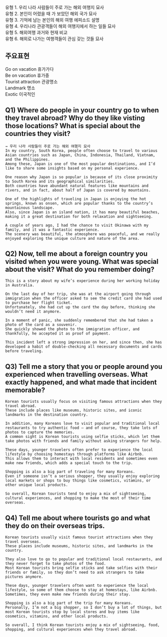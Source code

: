 유형 1. 우리 나라 사람들이 주로 가는 해외 여행지 묘사  
유형 2. 본인이 어렸을 때 가 보았던 해외 국가 묘사  
유형 3. 기억에 남는 본인의 해외 여행 에피소드 설명  
유형 4. 우리나라 관광객들이 해외 여행지에서 하는 일들 묘사  
유형 5. 해외여행 과거와 현재 비교  
유형 6. 해외로 나가는 여행객들이 관심 갖는 것들 묘사  
## 주요표현
Go on vacation 휴가가다  
Be on vacation 휴가중  
Tourist attraction 관광명소  
Landmark 명소  
Exotic 이국적인  
## Q1) Where do people in your country go to when they travel abroad? Why do they like visting those locations? What is special about the countries they visit?
```
→ 우리 나라 사람들이 주로 가는 해외 여행지 묘사
In my country, South Korea, people often choose to travel to various Asian countries such as Japan, China, Indonesia, Thailand, Vietnam, and the Philippines.
Among these, Japan is one of the most popular destinations, and I’d like to share some insights based on my personal experience.

One reason why Japan is so popular is because of its close proximity to South Korea and its geographical similarities.
Both countries have abundant natural features like mountains and rivers, and in fact, about half of Japan is covered by mountains.

One of the highlights of traveling in Japan is enjoying the hot springs, known as onsen, which are popular thanks to the country’s mountainous landscape.
Also, since Japan is an island nation, it has many beautiful beaches, making it a great destination for both relaxation and sightseeing.

A couple of years ago, I had the chance to visit Okinawa with my family, and it was a fantastic experience.
The scenery was beautiful, the atmosphere was peaceful, and we really enjoyed exploring the unique culture and nature of the area.
```
## Q2) Now, tell me about a foreign country you visited when you were young. What was special about the visit? What do you remember doing?
```
This is a story about my wife’s experience during her working holiday in Australia.

On the last day of her trip, she was at the airport going through immigration when the officer asked to see the credit card she had used to purchase her flight ticket.
Unfortunately, she had cut up the card the day before, thinking she wouldn’t need it anymore.

In a moment of panic, she suddenly remembered that she had taken a photo of the card as a souvenir.
She quickly showed the photo to the immigration officer, and thankfully, he accepted it as proof of payment.

This incident left a strong impression on her, and since then, she has developed a habit of double-checking all necessary documents and cards before traveling.
```
## Q3) Tell me a story that you or people around you experienced when travelling overseas. What exactly happened, and what made that incident memorable?
```
Korean tourists usually focus on visiting famous attractions when they travel abroad.
These include places like museums, historic sites, and iconic landmarks in the destination country.

In addition, many Koreans love to visit popular and traditional local restaurants to try authentic food — and of course, they take lots of photos to capture the memories.
A common sight is Korean tourists using selfie sticks, which let them take photos with friends and family without asking strangers for help.

These days, younger travelers often prefer to experience the local lifestyle by choosing homestays through platforms like Airbnb.
This allows them to interact with local residents and sometimes even make new friends, which adds a special touch to the trip.

Shopping is also a big part of traveling for many Koreans.
Even if someone isn’t a serious shopper, they usually enjoy exploring local markets or shops to buy things like cosmetics, vitamins, or other unique local products.

So overall, Korean tourists tend to enjoy a mix of sightseeing, cultural experiences, and shopping to make the most of their time overseas.
```
## Q4) Tell me about where tourists go and what they do on their overseas trips.
```
Korean tourists usually visit famous tourist attractions when they travel overseas.
These places include museums, historic sites, and landmarks in the country.

They also love to go to popular and traditional local restaurants, and they never forget to take photos of the food.
Most Korean tourists bring selfie sticks and take selfies with their friends or family, so they don’t need to ask strangers to take pictures anymore.

These days, younger travelers often want to experience the local lifestyle, so some of them choose to stay at homestays, like Airbnb.
Sometimes, they even make new friends during their stay.

Shopping is also a big part of the trip for many Koreans.
Personally, I’m not a big shopper, so I don’t buy a lot of things, but most Korean tourists stop by local stores and buy items like cosmetics, vitamins, and other local products.

So overall, I think Korean tourists enjoy a mix of sightseeing, food, shopping, and cultural experiences when they travel abroad.
```
